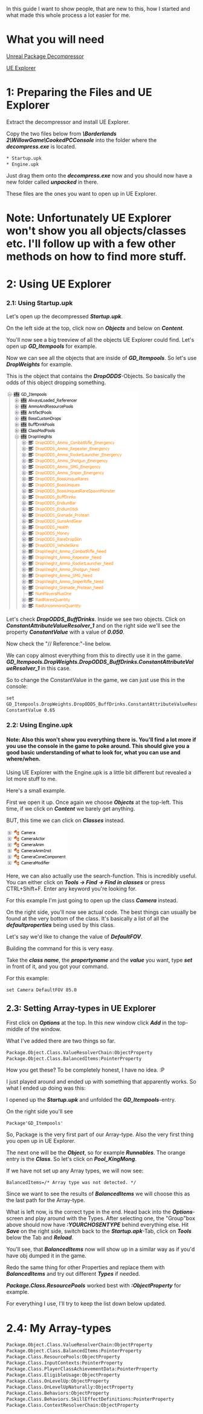 In this guide I want to show people, that are new to this, how I started and what made this whole process a lot easier for me.

# What you will need

[Unreal Package Decompressor](http://www.gildor.org/downloads)

[UE Explorer](http://eliotvu.com/portfolio/view/21/ue-explorer)


# 1: Preparing the Files and UE Explorer

Extract the decompressor and install UE Explorer.

Copy the two files below from ***\Borderlands 2\WillowGame\CookedPCConsole*** into the folder where the ***decompress.exe*** is located.

	* Startup.upk
	* Engine.upk

Just drag them onto the ***decompress.exe*** now and you should now have a new folder called ***unpacked*** in there.

These files are the ones you want to open up in UE Explorer.

# Note: Unfortunately UE Explorer won't show you all objects/classes etc. I'll follow up with a few other methods on how to find more stuff.

# 2: Using UE Explorer
### 2.1: Using Startup.upk

Let's open up the decompressed ***Startup.upk***.

On the left side at the top, click now on ***Objects*** and below on ***Content***.

You'll now see a big treeview of all the objects UE Explorer could find. Let's open up
***GD_Itempools*** for example.

Now we can see all the objects that are inside of ***GD_Itempools***.
So let's use ***DropWeights*** for example.

This is the object that contains the ***DropODDS***-Objects. So basically the odds of this object dropping something.

![StartupOverview](./images/StartupOverview.png)

Let's check ***DropODDS_BuffDrinks***. Inside we see two objects. Click on ***ConstantAttributeValueResolver_1*** and on the right side we'll see the property ***ConstantValue*** with a value of ***0.050***.

Now check the "// Reference:"-line below.

We can copy almost everything from this to directly use it in the game.
***GD_Itempools.DropWeights.DropODDS_BuffDrinks.ConstantAttributeValueResolver_1*** in this case.

So to change the ConstantValue in the game, we can just use this in the console:

```
set GD_Itempools.DropWeights.DropODDS_BuffDrinks.ConstantAttributeValueResolver_1 ConstantValue 0.65
```

### 2.2: Using Engine.upk
#### Note: Also this won't show you everything there is. You'll find a lot more if you use the console in the game to poke around. This should give you a good basic understanding of what to look for, what you can use and where/when.

Using UE Explorer with the Engine.upk is a little bit different but revealed a lot more stuff to me.

Here's a small example.

First we open it up. Once again we choose ***Objects*** at the top-left.
This time, if we click on ***Content*** we barely get anything.

BUT, this time we can click on ***Classes*** instead.

![Classes](./images/Classes.png)

Here, we can also actually use the search-function. This is incredibly useful.
You can either click on ***Tools -> Find -> Find in classes*** or press CTRL+Shift+F. Enter any keyword you're looking for.

For this example I'm just going to open up the class ***Camera*** instead.

On the right side, you'll now see actual code.
The best things can usually be found at the very bottom of the class. It's basically a list of all the ***defaultproperties*** being used by this class.


Let's say we'd like to change the value of ***DefaultFOV***.

Building the command for this is very easy.

Take the ***class name***, the ***propertyname*** and the ***value*** you want, type ***set*** in front of it, and you got your command.

For this example:

```
set Camera DefaultFOV 85.0
```


## 2.3: Setting Array-types in UE Explorer
First click on ***Options*** at the top. In this new window click ***Add*** in the top-middle of the window.

What I've added there are two things so far.
```
Package.Object.Class.ValueResolverChain:ObjectProperty
Package.Object.Class.BalancedItems:PointerProperty
```

How you get these? To be completely honest, I have no idea. :P

I just played around and ended up with something that apparently works.
So what I ended up doing was this:

I opened up the ***Startup.upk*** and unfolded the ***GD_Itempools***-entry.

On the right side you'll see
```
Package'GD_Itempools'
```

So, Package is the very first part of our Array-type. Also the very first thing you open up in UE Explorer.

The next one will be the ***Object***, so for example ***Runnables***.
The orange entry is the ***Class***. So let's click on ***Pool_KingMong***.

If we have not set up any Array types, we will now see:

```
BalancedItems=/* Array type was not detected. */
```

Since we want to see the results of ***BalancedItems*** we will choose this as the last path for the Array-type.

What is left now, is the correct type in the end. Head back into the ***Options***-screen and play around with the Types. After selecting one, the "Group"box above should now have ***:YOURCHOSENTYPE*** behind everything else. Hit ***Save*** on the right side, switch back to the ***Startup.apk***-Tab, click on ***Tools*** below the Tab and ***Reload***.

You'll see, that ***BalancedItems*** now will show up in a similar way as if you'd have obj dumped it in the game.

Redo the same thing for other Properties and replace them with ***BalancedItems*** and try out different ***Types*** if needed.

***Package.Class.ResourcePools*** worked best with ***:ObjectProperty*** for example.


For everything I use, I'll try to keep the list down below updated.

# 2.4: My Array-types

```
Package.Object.Class.ValueResolverChain:ObjectProperty
Package.Object.Class.BalancedItems:PointerProperty
Package.Class.ResourcePools:ObjectProperty
Package.Class.InputContexts:PointerProperty
Package.Class.PlayerClassAchievementData:PointerProperty
Package.Class.EligibleUsage:ObjectProperty
Package.Class.OnLevelUp:ObjectProperty
Package.Class.OnLevelUpNaturally:ObjectProperty
Package.Class.Behaviors:ObjectProperty
Package.Class.Behaviors.SkillEffectDefinitions:PointerProperty
Package.Class.ContextResolverChain:ObjectProperty
```